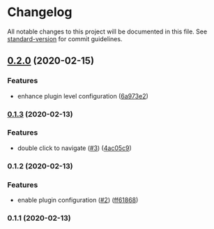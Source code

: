 # Changelog

All notable changes to this project will be documented in this file. See [standard-version](https://github.com/conventional-changelog/standard-version) for commit guidelines.

## [0.2.0](https://github.com/ludanxer/catalog-graph/compare/v0.1.3...v0.2.0) (2020-02-15)


### Features

* enhance plugin level configuration ([6a973e2](https://github.com/ludanxer/catalog-graph/commit/6a973e27c413fb22848b48c68577e622caff2906))

### [0.1.3](https://github.com/ludanxer/catalog-graph/compare/v0.1.2...v0.1.3) (2020-02-13)


### Features

* double click to navigate ([#3](https://github.com/ludanxer/catalog-graph/issues/3)) ([4ac05c9](https://github.com/ludanxer/catalog-graph/commit/4ac05c9f9e8728e207c7967dbfbaba0941b60436))

### 0.1.2 (2020-02-13)


### Features

* enable plugin configuration ([#2](https://github.com/ludanxer/catalog-graph/issues/2)) ([ff61868](https://github.com/ludanxer/catalog-graph/commit/ff6186855ae054903111995fdd4e63f70a43e874))

### 0.1.1 (2020-02-13)
